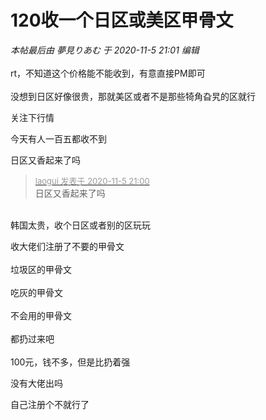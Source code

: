 # 120收一个日区或美区甲骨文


<i class="pstatus"> 本帖最后由 夢見りあむ 于 2020-11-5 21:01 编辑 </i><br />
<br />
rt，不知道这个价格能不能收到，有意直接PM即可<br />
<br />
没想到日区好像很贵，那就美区或者不是那些犄角旮旯的区就行

关注下行情

今天有人一百五都收不到<img src="static/image/smiley/default/titter.gif" smilieid="9" border="0" alt="" />

日区又香起来了吗

<div class="quote"><blockquote><font size="2"><a href="https://www.hostloc.com/forum.php?mod=redirect&amp;goto=findpost&amp;pid=9408690&amp;ptid=762960" target="_blank"><font color="#999999">laogui 发表于 2020-11-5 21:00</font></a></font><br />
日区又香起来了吗</blockquote></div><br />
韩国太贵，收个日区或者别的区玩玩<img src="static/image/smiley/yct/005.gif" smilieid="35" border="0" alt="" />

收大佬们注册了不要的甲骨文<br />
<br />
垃圾区的甲骨文<br />
<br />
吃灰的甲骨文<br />
<br />
不会用的甲骨文<br />
<br />
都扔过来吧<br />
<br />
100元，钱不多，但是比扔着强

没有大佬出吗<img src="static/image/smiley/yct/005.gif" smilieid="35" border="0" alt="" />

自己注册个不就行了
